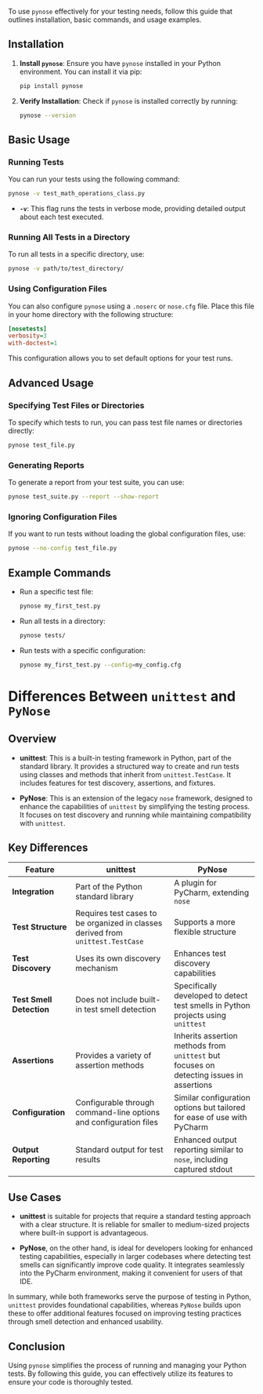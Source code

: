 To use `pynose` effectively for your testing needs, follow this guide that outlines installation, basic commands, and usage examples.

## Installation

1. **Install `pynose`**: Ensure you have `pynose` installed in your Python environment. You can install it via pip:
   ```bash
   pip install pynose
   ```

2. **Verify Installation**: Check if `pynose` is installed correctly by running:
   ```bash
   pynose --version
   ```

## Basic Usage

### Running Tests

You can run your tests using the following command:

```bash
pynose -v test_math_operations_class.py
```

- **`-v`**: This flag runs the tests in verbose mode, providing detailed output about each test executed.

### Running All Tests in a Directory

To run all tests in a specific directory, use:

```bash
pynose -v path/to/test_directory/
```

### Using Configuration Files

You can also configure `pynose` using a `.noserc` or `nose.cfg` file. Place this file in your home directory with the following structure:

```ini
[nosetests]
verbosity=3
with-doctest=1
```

This configuration allows you to set default options for your test runs.

## Advanced Usage

### Specifying Test Files or Directories

To specify which tests to run, you can pass test file names or directories directly:

```bash
pynose test_file.py
```

### Generating Reports

To generate a report from your test suite, you can use:

```bash
pynose test_suite.py --report --show-report
```

### Ignoring Configuration Files

If you want to run tests without loading the global configuration files, use:

```bash
pynose --no-config test_file.py
```

## Example Commands

- Run a specific test file:
  ```bash
  pynose my_first_test.py
  ```

- Run all tests in a directory:
  ```bash
  pynose tests/
  ```

- Run tests with a specific configuration:
  ```bash
  pynose my_first_test.py --config=my_config.cfg
  ```
# Differences Between `unittest` and `PyNose`

## Overview

- **unittest**: This is a built-in testing framework in Python, part of the standard library. It provides a structured way to create and run tests using classes and methods that inherit from `unittest.TestCase`. It includes features for test discovery, assertions, and fixtures.

- **PyNose**: This is an extension of the legacy `nose` framework, designed to enhance the capabilities of `unittest` by simplifying the testing process. It focuses on test discovery and running while maintaining compatibility with `unittest`.

## Key Differences

| Feature                     | unittest                                      | PyNose                                      |
|-----------------------------|----------------------------------------------|---------------------------------------------|
| **Integration**             | Part of the Python standard library          | A plugin for PyCharm, extending `nose`     |
| **Test Structure**          | Requires test cases to be organized in classes derived from `unittest.TestCase` | Supports a more flexible structure          |
| **Test Discovery**          | Uses its own discovery mechanism              | Enhances test discovery capabilities        |
| **Test Smell Detection**    | Does not include built-in test smell detection | Specifically developed to detect test smells in Python projects using `unittest`  |
| **Assertions**              | Provides a variety of assertion methods       | Inherits assertion methods from `unittest` but focuses on detecting issues in assertions  |
| **Configuration**           | Configurable through command-line options and configuration files | Similar configuration options but tailored for ease of use with PyCharm  |
| **Output Reporting**        | Standard output for test results              | Enhanced output reporting similar to `nose`, including captured stdout  |

## Use Cases

- **unittest** is suitable for projects that require a standard testing approach with a clear structure. It is reliable for smaller to medium-sized projects where built-in support is advantageous.

- **PyNose**, on the other hand, is ideal for developers looking for enhanced testing capabilities, especially in larger codebases where detecting test smells can significantly improve code quality. It integrates seamlessly into the PyCharm environment, making it convenient for users of that IDE.

In summary, while both frameworks serve the purpose of testing in Python, `unittest` provides foundational capabilities, whereas `PyNose` builds upon these to offer additional features focused on improving testing practices through smell detection and enhanced usability.

## Conclusion

Using `pynose` simplifies the process of running and managing your Python tests. By following this guide, you can effectively utilize its features to ensure your code is thoroughly tested.

